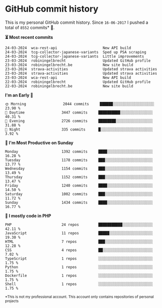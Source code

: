 # GitHub commit history
This is my personal GitHub commit history. Since <!--START_SECTION:first-commit-date-->`16-06-2017`<!--END_SECTION:first-commit-date--> I pushed a total of <!--START_SECTION:total-commit-count-->`8552`<!--END_SECTION:total-commit-count--> commits* 🎉.

<!--START_SECTION:most-recent-commits-->
**⏳ Most recent commits**
                                        
```text
24-03-2024  wca-rest-api                     New API build
24-03-2024  tcg-collector-japanese-variants  Sped up PSA scraping
24-03-2024  tcg-collector-japanese-variants  Little improvements
23-03-2024  robiningelbrecht                 Updated GitHub profile
23-03-2024  robiningelbrecht.be              New site build
23-03-2024  strava-activities                Updated strava activities
23-03-2024  strava-activities                Updated strava activities
23-03-2024  wca-rest-api                     New API build
22-03-2024  robiningelbrecht                 Updated GitHub profile
22-03-2024  robiningelbrecht.be              New site build
```
<!--END_SECTION:most-recent-commits-->  

<!--START_SECTION:commits-per-day-time-->
**I&#039;m an Early 🐤**

```text
🌞 Morning                 2044 commits     ██████░░░░░░░░░░░░░░░░░░░   23.90 %
🌆 Daytime                 3447 commits     ██████████░░░░░░░░░░░░░░░   40.31 %
🌃 Evening                 2726 commits     ████████░░░░░░░░░░░░░░░░░   31.88 %
🌙 Night                   335 commits      █░░░░░░░░░░░░░░░░░░░░░░░░   3.92 %
```
<!--END_SECTION:commits-per-day-time-->  

<!--START_SECTION:commits-per-weekday-->
**📅 I&#039;m Most Productive on Sunday**

```text
Monday                    1392 commits     ████░░░░░░░░░░░░░░░░░░░░░   16.28 %
Tuesday                   1178 commits     ███░░░░░░░░░░░░░░░░░░░░░░   13.77 %
Wednesday                 1154 commits     ███░░░░░░░░░░░░░░░░░░░░░░   13.49 %
Thursday                  1152 commits     ███░░░░░░░░░░░░░░░░░░░░░░   13.47 %
Friday                    1240 commits     ████░░░░░░░░░░░░░░░░░░░░░   14.50 %
Saturday                  1002 commits     ███░░░░░░░░░░░░░░░░░░░░░░   11.72 %
Sunday                    1434 commits     ████░░░░░░░░░░░░░░░░░░░░░   16.77 %
```
<!--END_SECTION:commits-per-weekday-->  

<!--START_SECTION:repos-per-language-->
**💬 I mostly code in PHP**

```text
PHP                       24 repos         ███████████░░░░░░░░░░░░░░   42.11 %
JavaScript                11 repos         █████░░░░░░░░░░░░░░░░░░░░   19.30 %
HTML                      7 repos          ███░░░░░░░░░░░░░░░░░░░░░░   12.28 %
CSS                       4 repos          ██░░░░░░░░░░░░░░░░░░░░░░░   7.02 %
TypeScript                1 repos          ░░░░░░░░░░░░░░░░░░░░░░░░░   1.75 %
Python                    1 repos          ░░░░░░░░░░░░░░░░░░░░░░░░░   1.75 %
Dockerfile                1 repos          ░░░░░░░░░░░░░░░░░░░░░░░░░   1.75 %
Shell                     1 repos          ░░░░░░░░░░░░░░░░░░░░░░░░░   1.75 %
```
<!--END_SECTION:repos-per-language-->  

<sub>*This is not my professional account. This account only contains repositories of personal projects</sub>
